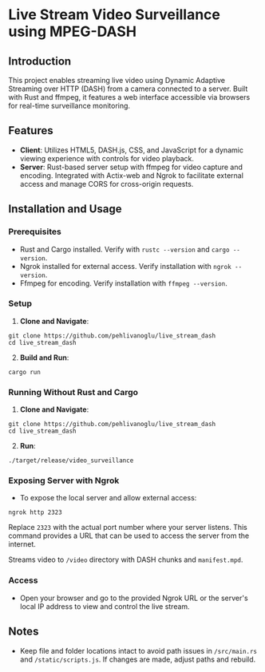 # Live Stream Video Surveillance using MPEG-DASH

## Introduction
This project enables streaming live video using Dynamic Adaptive Streaming over HTTP (DASH) from a camera connected to a server. Built with Rust and ffmpeg, it features a web interface accessible via browsers for real-time surveillance monitoring.

## Features
- **Client**: Utilizes HTML5, DASH.js, CSS, and JavaScript for a dynamic viewing experience with controls for video playback.
- **Server**: Rust-based server setup with ffmpeg for video capture and encoding. Integrated with Actix-web and Ngrok to facilitate external access and manage CORS for cross-origin requests.

## Installation and Usage

### Prerequisites
- Rust and Cargo installed. Verify with `rustc --version` and `cargo --version`.
- Ngrok installed for external access. Verify installation with `ngrok --version`.
- Ffmpeg for encoding. Verify installation with `ffmpeg --version`.
### Setup
1. **Clone and Navigate**:
```
git clone https://github.com/pehlivanoglu/live_stream_dash
cd live_stream_dash
```

2. **Build and Run**:
```
cargo run
```

### Running Without Rust and Cargo
1. **Clone and Navigate**:
```
git clone https://github.com/pehlivanoglu/live_stream_dash
cd live_stream_dash
```
2. **Run**:
```
./target/release/video_surveillance
```


### Exposing Server with Ngrok
- To expose the local server and allow external access:
```
ngrok http 2323
```
Replace `2323` with the actual port number where your server listens. This command provides a URL that can be used to access the server from the internet.

Streams video to `/video` directory with DASH chunks and `manifest.mpd`.

### Access
- Open your browser and go to the provided Ngrok URL or the server's local IP address to view and control the live stream.

## Notes
- Keep file and folder locations intact to avoid path issues in `/src/main.rs` and `/static/scripts.js`. If changes are made, adjust paths and rebuild.
